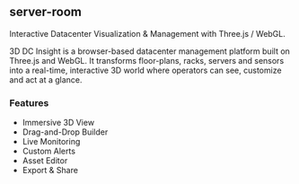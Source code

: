 ## server-room
Interactive Datacenter Visualization & Management with Three.js / WebGL.

3D DC Insight is a browser-based datacenter management platform built on Three.js and WebGL. It transforms floor-plans, racks, servers and sensors into a real-time, interactive 3D world where operators can see, customize and act at a glance.

### Features
- Immersive 3D View
- Drag-and-Drop Builder
- Live Monitoring
- Custom Alerts
- Asset Editor
- Export & Share

  
